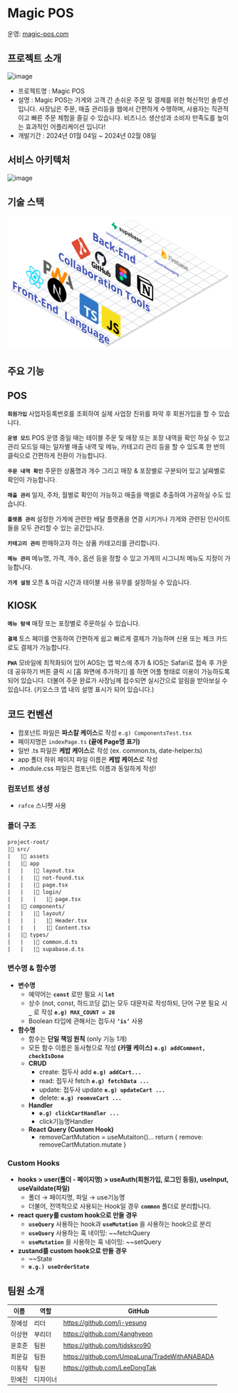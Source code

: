 # Magic POS
운영: [magic-pos.com](http://magic-pos.com)

## 프로젝트 소개
![image](https://github.com/j-yesung/magic-pos/assets/113418610/6fb24bee-3c16-41bd-9903-173b7ef01d9d)


- 프로젝트명 : Magic POS
- 설명 : Magic POS는 가게와 고객 간 손쉬운 주문 및 결제를 위한 혁신적인 솔루션입니다. 사장님은 주문, 매출 관리등을 웹에서 간편하게 수행하며, 사용자는 직관적이고 빠른 주문 체험을 즐길 수 있습니다. 비즈니스 생산성과 소비자 만족도를 높이는 효과적인 어플리케이션 입니다!
- 개발기간 : 2024년 01월 04일 ~ 2024년 02월 08일

## 서비스 아키텍처
![image](https://github.com/j-yesung/magic-pos/assets/113418610/be33445a-0d8e-4e57-a66a-639a49cd8848)

## 기술 스택
<img src="./public/readme/architecture.png">

## 주요 기능
## POS

**`회원가입`** 사업자등록번호를 조회하여 실제 사업장 진위를 파악 후 회원가입을 할 수 있습니다.

**`운영 모드`** POS 운영 중일 때는 테이블 주문 및 매장 또는 포장 내역을 확인 하실 수 있고 관리 모드일 때는 일자별 매출 내역 및 메뉴, 카테고리 관리 등을 할 수 있도록 한 번의 클릭으로 간편하게 전환이 가능합니다.

**`주문 내역 확인`** 주문한 상품명과 개수 그리고 매장 & 포장별로 구분되어 있고 날짜별로 확인이 가능합니다.

**`매출 관리`**  일자, 주차, 월별로 확인이 가능하고 매출을 엑셀로 추출하여 가공하실 수도 있습니다.

**`플랫폼 관리`** 설정한 가게에 관련한 배달 플랫폼을 연결 시키거나 가게와 관련된 인사이트들을 모두 관리할 수 있는 공간입니다.

**`카테고리 관리`** 판매하고자 하는 상품 카테고리를 관리합니다.

**`메뉴 관리`** 메뉴명, 가격, 개수, 옵션 등을 정할 수 있고 가게의 시그니처 메뉴도 지정이 가능합니다.

**`가게 설정`** 오픈 & 마감 시간과 테이블 사용 유무를 설정하실 수 있습니다.

## KIOSK

**`메뉴 탐색`** 매장 또는 포장별로 주문하실 수 있습니다.

**`결제`** 토스 페이를 연동하여 간편하게 쉽고 빠르게 결제가 가능하며 신용 또는 체크 카드로도 결제가 가능합니다.

**`PWA`** 모바일에 최적화되어 있어 AOS는 앱 박스에 추가 & IOS는 Safari로 접속 후 가운데 공유하기 버튼 클릭 시 [홈 화면에 추가하기] 를 하면 어플 형태로 이용이 가능하도록 되어 있습니다. 더불어 주문 완료가 사장님께 접수되면 실시간으로 알림을 받아보실 수 있습니다. (키오스크 앱 내의 설명 표시가 되어 있습니다.)

## 코드 컨벤션
- 컴포넌트 파일은 **파스칼 케이스**로 작성
`e.g) ComponentsTest.tsx`
- 페이지명은 `indexPage.ts` **(끝에 Page명 표기)**
- 일반 .ts 파일은 **케밥 케이스**로 작성 (ex. common.ts, date-helper.ts)
- app 폴더 하위 페이지 파일 이름은 **케밥 케이스**로 작성
- .module.css 파일은 컴포넌트 이름과 동일하게 작성!

### 컴포넌트 생성
- `rafce` 스니펫 사용

### 폴더 구조
```
project-root/
|📂 src/
|   |📂 assets
|   |📂 app
|   |   |📄 layout.tsx
|   |   |📄 not-found.tsx
|   |   |📄 page.tsx
|   |   |📂 login/
|   |   |   |📄 page.tsx
|   |📂 components/
|   |   |📂 layout/
|   |   |   |📄 Header.tsx
|   |   |   |📄 Content.tsx
|   |📂 types/
|   |   |📄 common.d.ts
|   |   |📄 supabase.d.ts
```

### 변수명 & 함수명
- **변수명**
    - 예약어는 **`const`** 로만 필요 시 **`let`**
    - 상수 (not, const, 하드코딩 값)는 모두 대문자로 작성하되, 단어 구분 필요 시 **`_`** 로 작성
    **`e.g) MAX_COUNT = 20`**
    - Boolean 타입에 관해서는 접두사 **`‘is’`** 사용
- **함수명**
    - 함수는 **단일 책임 원칙** (only 기능 1개)
    - 모든 함수 이름은 동사형으로 작성 **(카멜 케이스)**
    **`e.g) addComment, checkIsDone`**
    - **CRUD**
        - create: 접두사 add **`e.g) addCart...`**
        - read: 접두사 fetch **`e.g) fetchData ...`**
        - update: 접두사 update **`e.g) updateCart ...`**
        - delete: **`e.g) reomveCart ...`**
    - **Handler**
        - **`e.g) clickCartHandler ...`**
        - click기능명Handler
    - **React Query (Custom Hook)**
        - removeCartMutation = useMutaiton()…
        return { remove: removeCartMutation.mutate }

### Custom Hooks
- **hooks > user(폴더 - 페이지명) > useAuth(회원가입, 로그인 등등), useInput, useVaildate(파일)**
    - 폴더 → 페이지명, 파일 → use기능명
    - 더불어, 전역적으로 사용되는 Hook일 경우 **`common`** 폴더로 분리합니다.
- **react query를 custom hook으로 만들 경우**
    - **`useQuery`** 사용하는 hook과 **`useMutation`** 을 사용하는 hook으로 분리
    - **`useQuery`** 사용하는 훅 네이밍: ~~fetchQuery
    - **`useMutation`** 을 사용하는 훅 네이밍: ~~setQuery
- **zustand를 custom hook으로 만들 경우**
    - ~~State
    - **`e.g.) useOrderState`**

## 팀원 소개

| 이름  | 역할   | GitHub                                 |
|:---:|------|----------------------------------------|
| 장예성 | 리더   | https://github.com/j-yesung           |
| 이상현 | 부리더  | https://github.com/4anghyeon  |
| 윤호준 | 팀원   | https://github.com/tjdsksro90|
| 최문길 | 팀원   | https://github.com/UmpaLuna/TradeWithANABADA      |
| 이동탁 | 팀원   | https://github.com/LeeDongTak     |
| 민예진 | 디자이너 |       |
